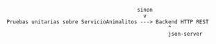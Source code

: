 
                                              sinon
                                                v
    Pruebas unitarias sobre ServicioAnimalitos ---> Backend HTTP REST 
                                                        ^
                                                        json-server